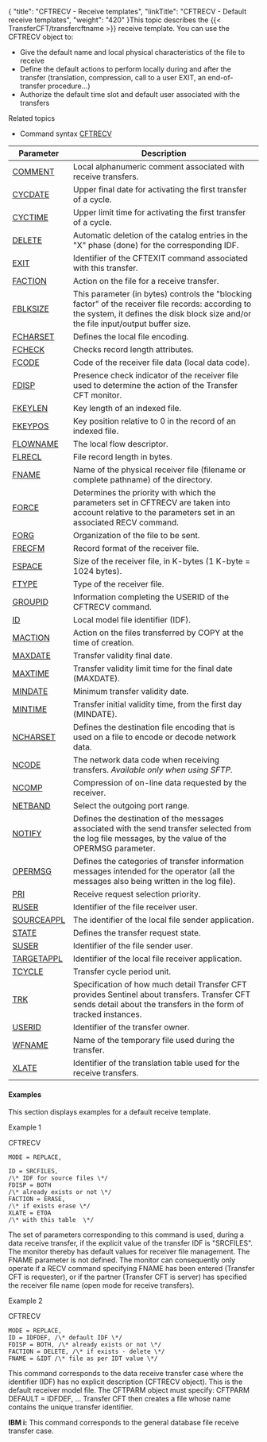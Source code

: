 {
    "title": "CFTRECV  - Receive templates",
    "linkTitle": "CFTRECV - Default receive templates",
    "weight": "420"
}This topic describes the {{< TransferCFT/transfercftname  >}}
receive template. You can use the CFTRECV object to:

- Give the default
    name and local physical characteristics of the file to receive
- Define the default
    actions to perform locally during and after the transfer (translation,
    compression, call to a user EXIT, an end-of-transfer procedure...)
- Authorize the default
    time slot and default user associated with the transfers

Related
topics

- Command syntax
    [CFTRECV](../../../command_summary#CFTRECV)


| Parameter  | Description  |
| --- | --- |
| <a href="../../../command_summary/parameter_intro/comment">COMMENT</a> | Local alphanumeric comment associated with receive transfers. |
| <a href="../../../command_summary/parameter_intro/cycdate">CYCDATE</a> | Upper final date for activating the first transfer of a cycle. |
| <a href="../../../command_summary/parameter_intro/cyctime">CYCTIME</a> | Upper limit time for activating the first transfer of a cycle. |
| <a href="../../../command_summary/parameter_intro/delete">DELETE</a>  | Automatic deletion of the catalog entries in the "X" phase (done) for the corresponding IDF. |
| <a href="../../../command_summary/parameter_intro/exit">EXIT</a> | Identifier of the CFTEXIT command associated with this transfer. |
| <a href="../../../command_summary/parameter_intro/faction">FACTION</a> | Action on the file for a receive transfer. |
| <a href="../../../command_summary/parameter_intro/fblksize">FBLKSIZE</a> | This parameter (in bytes) controls the "blocking factor" of the receiver file records: according to the system, it defines the disk block size and/or the file input/output buffer size. |
| <a href="../../../command_summary/parameter_intro/fcharset">FCHARSET</a>  | Defines the local file encoding.  |
| <a href="../../../command_summary/parameter_intro/fcheck">FCHECK</a> | Checks record length attributes. |
| <a href="../../../command_summary/parameter_intro/fcode#fcode_CFTSEND">FCODE</a> | Code of the receiver file data (local data code). |
| <a href="../../../command_summary/parameter_intro/fdisp#fdisp_CFTRECV">FDISP</a> | Presence check indicator of the receiver file used to determine the action of the Transfer CFT monitor. |
| <a href="../../../command_summary/parameter_intro/fkeylen">FKEYLEN</a>  | Key length of an indexed file. |
| <a href="../../../command_summary/parameter_intro/fkeypos#fkeypos">FKEYPOS</a> | Key position relative to 0 in the record of an indexed file. |
| <a href="../../../command_summary/parameter_intro/flowname">FLOWNAME</a>  | The local flow descriptor.  |
| <a href="../../../command_summary/parameter_intro/flrec#flrecl">FLRECL</a>  | File record length in bytes. |
| <a href="../../../command_summary/parameter_intro/fname#fname%20CFTSEND__CFTRECV__CFTISEND">FNAME</a> | Name of the physical receiver file (filename or complete pathname) of the directory. |
| <a href="../../../command_summary/parameter_intro/force">FORCE</a>  | Determines the priority with which the parameters set in CFTRECV are taken into account relative to the parameters set in an associated RECV command. |
| <a href="../../../command_summary/parameter_intro/forg">FORG</a>  | Organization of the file to be sent. |
| <a href="../../../command_summary/parameter_intro/frecfm">FRECFM</a>  | Record format of the receiver file. |
| <a href="../../../command_summary/parameter_intro/fspace">FSPACE</a>  | Size of the receiver file, in K-bytes (1 K-byte = 1024 bytes). |
| <a href="../../../command_summary/parameter_intro/ftype#ftype">FTYPE</a> | Type of the receiver file. |
| <a href="../../../command_summary/parameter_intro/groupid">GROUPID</a> | Information completing the USERID of the CFTRECV command. |
| <a href="../../../command_summary/parameter_intro/id#id_CFTSEND">ID</a>  | Local model file identifier (IDF). |
| <a href="../../../command_summary/parameter_intro/maction">MACTION</a>  | Action on the files transferred by COPY at the time of creation. |
| <a href="../../../command_summary/parameter_intro/maxdate">MAXDATE</a> | Transfer validity final date. |
| <a href="../../../command_summary/parameter_intro/maxtime">MAXTIME</a> | Transfer validity limit time for the final date (MAXDATE). |
| <a href="../../../command_summary/parameter_intro/mindate">MINDATE</a> | Minimum transfer validity date. |
| <a href="../../../command_summary/parameter_intro/mintime">MINTIME</a> | Transfer initial validity time, from the first day (MINDATE). |
| <a href="../../../command_summary/parameter_intro/ncharset">NCHARSET</a>  | Defines the destination file encoding that is used on a file to encode or decode network data.  |
| <a href="../../../command_summary/parameter_intro/ncode">NCODE</a>  | The network data code when receiving transfers. *Available only when using SFTP.*  |
| <a href="../../../command_summary/parameter_intro/ncomp">NCOMP</a> | Compression of on-line data requested by the receiver. |
| <a href="../../../command_summary/parameter_intro/netband">NETBAND</a> | Select the outgoing port range. |
| <a href="../../../command_summary/parameter_intro/notify">NOTIFY</a> | Defines the destination of the messages associated with the send transfer selected from the log file messages, by the value of the OPERMSG parameter. |
| <a href="../../../command_summary/parameter_intro/opermsg">OPERMSG</a>  | Defines the categories of transfer information messages intended for the operator (all the messages also being written in the log file). |
| <a href="../../../command_summary/parameter_intro/pri">PRI</a> | Receive request selection priority. |
| <a href="../../../command_summary/parameter_intro/ruser">RUSER</a> | Identifier of the file receiver user. |
| <a href="../../../command_summary/parameter_intro/sourceappl">SOURCEAPPL</a>  | The identifier of the local file sender application.  |
| <a href="../../../command_summary/parameter_intro/state">STATE</a>  | Defines the transfer request state. |
| <a href="../../../command_summary/parameter_intro/suser">SUSER</a>  | Identifier of the file sender user. |
| <a href="../../../command_summary/parameter_intro/targetappl">TARGETAPPL</a>  | Identifier of the local file receiver application.  |
| <a href="../../../command_summary/parameter_intro/tcycle">TCYCLE</a>  | Transfer cycle period unit. |
| <a href="../../../command_summary/parameter_intro/trk">TRK</a>  | Specification of how much detail Transfer CFT provides Sentinel about transfers. Transfer CFT sends detail about the transfers in the form of tracked instances. |
| <a href="../../../command_summary/parameter_intro/userid#userid_CFTRECV">USERID</a> | Identifier of the transfer owner. |
| <a href="../../../command_summary/parameter_intro/wfname">WFNAME</a>  | Name of the temporary file used during the transfer. |
| <a href="../../../command_summary/parameter_intro/xlate">XLATE</a>  | Identifier of the translation table used for the receive transfers. |


#### Examples

This section displays examples for a default receive template.

Example 1

CFTRECV

```
MODE = REPLACE,
 
ID = SRCFILES,
/\* IDF for source files \*/
FDISP = BOTH
/\* already exists or not \*/
FACTION = ERASE,
/\* if exists erase \*/
XLATE = ETOA
/\* with this table  \*/
```

The set of parameters corresponding to this command is used, during
a data receive transfer, if the explicit value of the transfer IDF is
"SRCFILES".  
The monitor thereby has default values for receiver file management. The
FNAME parameter is not defined. The monitor can consequently only operate
if a RECV command specifying FNAME has been entered (Transfer CFT is requester),
or if the partner (Transfer CFT is server) has specified the receiver
file name (open mode for receive transfers).

Example 2

CFTRECV

```
MODE = REPLACE,
ID = IDFDEF, /\* default IDF \*/
FDISP = BOTH, /\* already exists or not \*/
FACTION = DELETE, /\* if exists - delete \*/
FNAME = &IDT /\* file as per IDT value \*/
```

This command corresponds to the data receive transfer case where the
identifier (IDF) has no explicit description (CFTRECV object). This is
the default receiver model file. The CFTPARM object must specify: CFTPARM
DEFAULT = IDFDEF, ... Transfer CFT then creates a file whose name contains
the unique transfer identifier.

**IBM i:** This command corresponds
to the general database file receive transfer case.
